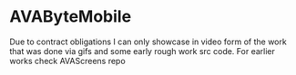# AVAByteMobile
Due to contract obligations I can only showcase in video form of the work that was done via gifs and some early rough work src code. For earlier works check AVAScreens repo


